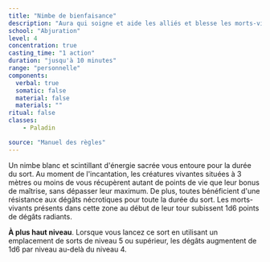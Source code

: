 ```yaml
---
title: "Nimbe de bienfaisance"
description: "Aura qui soigne et aide les alliés et blesse les morts-vivants."
school: "Abjuration"
level: 4
concentration: true
casting_time: "1 action"
duration: "jusqu'à 10 minutes"
range: "personnelle"
components:
  verbal: true
  somatic: false
  material: false
  materials: ""
ritual: false
classes:
    - Paladin

source: "Manuel des règles"
---
```

Un nimbe blanc et scintillant d'énergie sacrée vous entoure pour la durée du sort. Au moment de l'incantation, les créatures vivantes situées à 3 mètres ou moins de vous récupèrent autant de points de vie que leur bonus de maîtrise, sans dépasser leur maximum. De plus, toutes bénéficient d'une résistance aux dégâts nécrotiques pour toute la durée du sort. Les morts-vivants présents dans cette zone au début de leur tour subissent 1d6 points de dégâts radiants.

**À plus haut niveau**. Lorsque vous lancez ce sort en utilisant un emplacement de sorts de niveau 5 ou supérieur, les dégâts augmentent de 1d6 par niveau au-delà du niveau 4.
